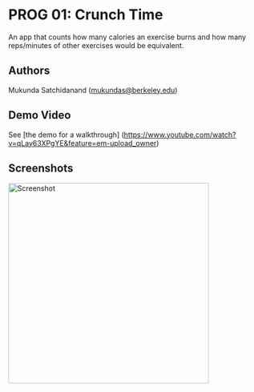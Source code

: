 # PROG 01: Crunch Time

An app that counts how many calories an exercise burns and how many reps/minutes of other exercises would be equivalent.

## Authors

Mukunda Satchidanand ([mukundas@berkeley.edu](mailto:mukundas@berkeley.edu))

## Demo Video

See [the demo for a walkthrough] (https://www.youtube.com/watch?v=qLay63XPgYE&feature=em-upload_owner)

## Screenshots

<img src="screenshots/main.png" height="400" alt="Screenshot"/>
